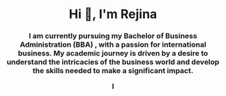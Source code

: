 <h1 align="center">Hi 👋, I'm Rejina</h1>
<h3 align="center">I am currently pursuing my Bachelor of Business Administration (BBA) , with a passion for  international business. My academic journey is driven by a desire to understand the intricacies of the business world and develop the skills needed to make a significant impact.

l</h3>
